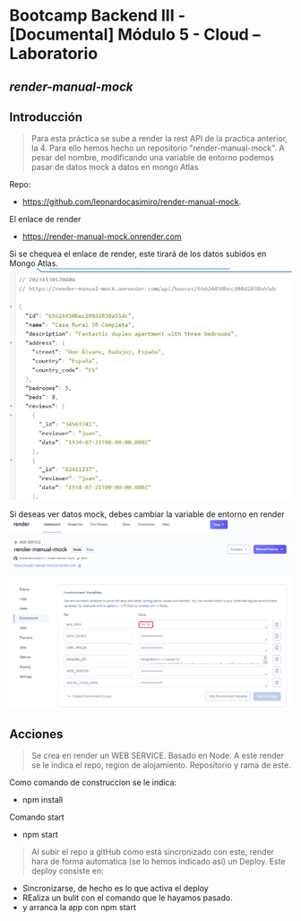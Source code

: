 # Bootcamp Backend III - [Documental] Módulo 5 - Cloud – Laboratorio
## _render-manual-mock_
## Introducción

> Para esta práctica se sube a render la rest API de la practica anterior, la 4.
Para ello hemos hecho un repositorio "render-manual-mock". A pesar del nombre, modificando una variable de entorno podemos pasar de datos mock a datos en mongo Atlas

Repo:
- https://github.com/leonardocasimiro/render-manual-mock.

El enlace de render 
- https://render-manual-mock.onrender.com

Si se chequea el enlace de render, este tirará de los datos subidos en Mongo Atlas.
![Alt text](./img/get_by_id.JPG)


Si deseas ver datos mock, debes cambiar la variable de entorno en render
![Alt text](./img/image.png)

## Acciones

> Se crea en render un WEB SERVICE. Basado en Node. A este render se le indica el repo, region de alojamiento. Repositorio y rama de este.

Como comando de construccion se le indica:
- npm install

Comando start
- npm start

> Al subir el repo a gitHub como está sincronizado con este, render hara de forma automatica (se lo hemos indicado así) un Deploy.
Este deploy consiste en:
- Sincronizarse, de hecho es lo que activa el deploy
- REaliza un bulit con el comando que le hayamos pasado.
- y arranca la app con npm start

